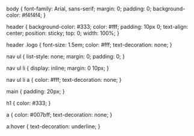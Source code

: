 body {
    font-family: Arial, sans-serif;
    margin: 0;
    padding: 0;
    background-color: #f4f4f4;
}

header {
    background-color: #333;
    color: #fff;
    padding: 10px 0;
    text-align: center;
    position: sticky;
    top: 0;
    width: 100%;
}

header .logo {
    font-size: 1.5em;
    color: #fff;
    text-decoration: none;
}

nav ul {
    list-style: none;
    margin: 0;
    padding: 0;
}

nav ul li {
    display: inline;
    margin: 0 10px;
}

nav ul li a {
    color: #fff;
    text-decoration: none;
}

main {
    padding: 20px;
}

h1 {
    color: #333;
}

a {
    color: #007bff;
    text-decoration: none;
}

a:hover {
    text-decoration: underline;
}
